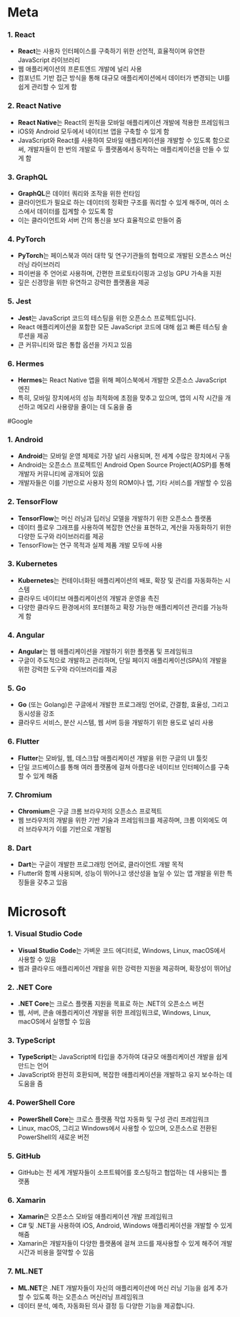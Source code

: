 # Meta
### 1. React
- **React**는 사용자 인터페이스를 구축하기 위한 선언적, 효율적이며 유연한 JavaScript 라이브러리
- 웹 애플리케이션의 프론트엔드 개발에 널리 사용
- 컴포넌트 기반 접근 방식을 통해 대규모 애플리케이션에서 데이터가 변경되는 UI를 쉽게 관리할 수 있게 함

### 2. React Native
- **React Native**는 React의 원칙을 모바일 애플리케이션 개발에 적용한 프레임워크
- iOS와 Android 모두에서 네이티브 앱을 구축할 수 있게 함
- JavaScript와 React를 사용하여 모바일 애플리케이션을 개발할 수 있도록 함으로써, 개발자들이 한 번의 개발로 두 플랫폼에서 동작하는 애플리케이션을 만들 수 있게 함

### 3. GraphQL
- **GraphQL**은 데이터 쿼리와 조작을 위한 런타임
- 클라이언트가 필요로 하는 데이터의 정확한 구조를 쿼리할 수 있게 해주며, 여러 소스에서 데이터를 집계할 수 있도록 함
- 이는 클라이언트와 서버 간의 통신을 보다 효율적으로 만들어 줌

### 4. PyTorch
- **PyTorch**는 페이스북과 여러 대학 및 연구기관들의 협력으로 개발된 오픈소스 머신 러닝 라이브러리
- 파이썬을 주 언어로 사용하며, 간편한 프로토타이핑과 고성능 GPU 가속을 지원
-  깊은 신경망을 위한 유연하고 강력한 플랫폼을 제공

### 5. Jest
- **Jest**는 JavaScript 코드의 테스팅을 위한 오픈소스 프로젝트입니다.
- React 애플리케이션을 포함한 모든 JavaScript 코드에 대해 쉽고 빠른 테스팅 솔루션을 제공
- 큰 커뮤니티와 많은 통합 옵션을 가지고 있음

### 6. Hermes
- **Hermes**는 React Native 앱을 위해 페이스북에서 개발한 오픈소스 JavaScript 엔진
- 특히, 모바일 장치에서의 성능 최적화에 초점을 맞추고 있으며, 앱의 시작 시간을 개선하고 메모리 사용량을 줄이는 데 도움을 줌


#Google

### 1. Android
- **Android**는 모바일 운영 체제로 가장 널리 사용되며, 전 세계 수많은 장치에서 구동
- Android는 오픈소스 프로젝트인 Android Open Source Project(AOSP)를 통해 개발자 커뮤니티에 공개되어 있음
- 개발자들은 이를 기반으로 사용자 정의 ROM이나 앱, 기타 서비스를 개발할 수 있음

### 2. TensorFlow
- **TensorFlow**는 머신 러닝과 딥러닝 모델을 개발하기 위한 오픈소스 플랫폼
-  데이터 플로우 그래프를 사용하여 복잡한 연산을 표현하고, 계산을 자동화하기 위한 다양한 도구와 라이브러리를 제공 
-  TensorFlow는 연구 목적과 실제 제품 개발 모두에 사용

### 3. Kubernetes
- **Kubernetes**는 컨테이너화된 애플리케이션의 배포, 확장 및 관리를 자동화하는 시스템
- 클라우드 네이티브 애플리케이션의 개발과 운영을 촉진
- 다양한 클라우드 환경에서의 포터블하고 확장 가능한 애플리케이션 관리를 가능하게 함

### 4. Angular
- **Angular**는 웹 애플리케이션을 개발하기 위한 플랫폼 및 프레임워크
- 구글이 주도적으로 개발하고 관리하며, 단일 페이지 애플리케이션(SPA)의 개발을 위한 강력한 도구와 라이브러리를 제공

### 5. Go
- **Go** (또는 Golang)은 구글에서 개발한 프로그래밍 언어로, 간결함, 효율성, 그리고 동시성을 강조
- 클라우드 서비스, 분산 시스템, 웹 서버 등을 개발하기 위한 용도로 널리 사용

### 6. Flutter
- **Flutter**는 모바일, 웹, 데스크탑 애플리케이션 개발을 위한 구글의 UI 툴킷
- 단일 코드베이스를 통해 여러 플랫폼에 걸쳐 아름다운 네이티브 인터페이스를 구축할 수 있게 해줌

### 7. Chromium
- **Chromium**은 구글 크롬 브라우저의 오픈소스 프로젝트
- 웹 브라우저의 개발을 위한 기반 기술과 프레임워크를 제공하며, 크롬 이외에도 여러 브라우저가 이를 기반으로 개발됨

### 8. Dart
- **Dart**는 구글이 개발한 프로그래밍 언어로, 클라이언트 개발 목적
- Flutter와 함께 사용되며, 성능이 뛰어나고 생산성을 높일 수 있는 앱 개발을 위한 특징들을 갖추고 있음


# Microsoft

### 1. Visual Studio Code
- **Visual Studio Code**는 가벼운 코드 에디터로, Windows, Linux, macOS에서 사용할 수 있음
- 웹과 클라우드 애플리케이션 개발을 위한 강력한 지원을 제공하며, 확장성이 뛰어남

### 2. .NET Core
- **.NET Core**는 크로스 플랫폼 지원을 목표로 하는 .NET의 오픈소스 버전
- 웹, 서버, 콘솔 애플리케이션 개발을 위한 프레임워크로, Windows, Linux, macOS에서 실행할 수 있음

### 3. TypeScript
- **TypeScript**는 JavaScript에 타입을 추가하여 대규모 애플리케이션 개발을 쉽게 만드는 언어
- JavaScript와 완전히 호환되며, 복잡한 애플리케이션을 개발하고 유지 보수하는 데 도움을 줌

### 4. PowerShell Core
- **PowerShell Core**는 크로스 플랫폼 작업 자동화 및 구성 관리 프레임워크
- Linux, macOS, 그리고 Windows에서 사용할 수 있으며, 오픈소스로 전환된 PowerShell의 새로운 버전

### 5. GitHub
- GitHub는 전 세계 개발자들이 소프트웨어를 호스팅하고 협업하는 데 사용되는 플랫폼

### 6. Xamarin
- **Xamarin**은 오픈소스 모바일 애플리케이션 개발 프레임워크
- C# 및 .NET을 사용하여 iOS, Android, Windows 애플리케이션을 개발할 수 있게 해줌
- Xamarin은 개발자들이 다양한 플랫폼에 걸쳐 코드를 재사용할 수 있게 해주어 개발 시간과 비용을 절약할 수 있음

### 7. ML.NET
- **ML.NET**은 .NET 개발자들이 자신의 애플리케이션에 머신 러닝 기능을 쉽게 추가할 수 있도록 하는 오픈소스 머신러닝 프레임워크
- 데이터 분석, 예측, 자동화된 의사 결정 등 다양한 기능을 제공합니다.
